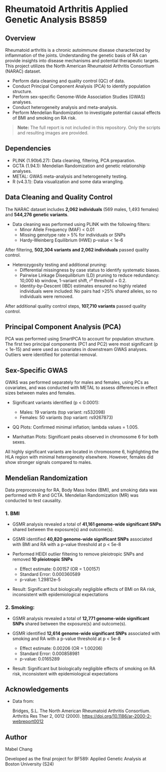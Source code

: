 # Rheumatoid Arthritis Applied Genetic Analysis BS859
## Overview
Rheumatoid arthritis is a chronic autoimmune disease characterized by inflammation of the joints. Understanding the genetic basis of RA can provide insights into disease mechanisms and potential therapeutic targets. This project utilizes the North American Rheumatoid Arthritis Consortium (NARAC) dataset.

* Perform data cleaning and quality control (QC) of data.
* Conduct Principal Component Analysis (PCA) to identify population structure.
* Perform sex-specific Genome-Wide Association Studies (GWAS) analyses.
* Conduct heterogeneity analysis and meta-analysis.
* Perform Mendelian Randomization to investigate potential causal effects of BMI and smoking on RA risk.

> **Note:** The full report is not included in this repository. Only the scripts and resulting images are provided.

## Dependencies
* PLINK (1.90b6.27): Data cleaning, filtering, PCA preparation.
* GCTA (1.94.1): Mendelian Randomization and genetic relationship analyses.
* METAL: GWAS meta-analysis and heterogeneity testing.
* R (v4.3.1): Data visualization and some data wrangling.

## Data Cleaning and Quality Control
The NARAC dataset includes **2,062 individuals** (569 males, 1,493 females) and **544,276 genetic variants**. 

* Data cleaning was performed using PLINK with the following filters:
  * Minor Allele Frequency (MAF) < 0.01  
  * Missing genotype rate > 5% for individuals or SNPs  
  * Hardy-Weinberg Equilibrium (HWE) p-value < 1e-6  

After filtering, **502,304 variants and 2,062 individuals** passed quality control.  

* Heterozygosity testing and additional pruning: 
  * Differential missingness by case status to identify systematic biases.  
  * Pairwise Linkage Disequilibrium (LD) pruning to reduce redundancy: 10,000 kb window, 1-variant shift, r² threshold = 0.2.  
  * Identity-by-Descent (IBD) estimates ensured no highly related individuals were included: No pairs had >25% shared alleles, so no individuals were removed.  
  
After additional quality control steps, **107,710 variants** passed quality control.  

## Principal Component Analysis (PCA)
PCA was performed using SmartPCA to account for population structure. The first two principal components (PC1 and PC2) were most significant (p < 1e-15) and were used as covariates in downstream GWAS analyses. Outliers were identified for potential removal.

## Sex-Specific GWAS
GWAS was performed separately for males and females, using PCs as covariates, and was conducted with METAL to assess differences in effect sizes between males and females.  
* Significant variants identified (p < 0.0001):
  * Males: 19 variants (top variant: rs532098)
  * Females: 50 variants (top variant: rs9267873)

* QQ Plots: Confirmed minimal inflation; lambda values = 1.005.
* Manhattan Plots: Significant peaks observed in chromosome 6 for both sexes.

All highly significant variants are located in chromosome 6, highlighting the HLA region with minimal heterogeneity elsewhere. However, females did show stronger signals compared to males.

## Mendelian Randomization
Data preprocessing for RA, Body Mass Index (BMI), and smoking data was performed with R and GCTA. Mendelian Randomization (MR) was conducted to test causality.

### 1. BMI
* GSMR analysis revealed a total of **41,161 genome-wide significant SNPs** shared between the exposure(s) and outcome(s).
* GSMR identified **40,820 genome-wide significant SNPs** associated with BMI and RA with a p-value threshold at p < 5e-8
* Performed HEIDI outlier filtering to remove pleiotropic SNPs and removed **10 pleiotropic SNPs**

  * Effect estimate: 0.00157 (OR = 1.00157)
  * Standard Error: 0.000360589
  * p-value: 1.29812e-5

* Result: Significant but biologically negligible effects of BMI on RA risk, inconsistent with epidemiological expectations

### 2. Smoking:
* GSMR analysis revealed a total of **12,771 genome-wide significant SNPs** shared between the exposure(s) and outcome(s).
* GSMR identified **12,614 genome-wide significant SNPs** associated with smoking and RA with a p-value threshold at p < 5e-8

  * Effect estimate: 0.00206 (OR = 1.00206)
  * Standard Error: 0.000858981
  * p-value: 0.0165289

* Result: Significant but biologically negligible effects of smoking on RA risk, inconsistent with epidemiological expectations

## Acknowledgements
* Data from:

    Bridges, S.L. The North American Rheumatoid Arthritis Consortium. Arthritis Res Ther 2, 0012 (2000). https://doi.org/10.1186/ar-2000-2-webreport0012

## Author
Mabel Chang

Developed as the final project for BF589: Applied Genetic Analysis at Boston University (S24)
